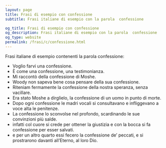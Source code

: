 ```yaml
---
layout: page
title: Frasi di esempio con confessione 
subtitle: Frasi italiane di esempio con la parola  confessione

og_title: Frasi di esempio con confessione 
og_description: Frasi italiane di esempio con la parola  confessione
og_type: website
permalink: /frasi/c/confessione.html
---
```


Frasi italiane di esempio contenenti la parola confessione:


- Voglio farvi una confessione.
- È come una confessione, una testimonianza.
- Mi raccontò della confessione di Moshe.
- Woody non sapeva bene cosa pensare della sua confessione.
- Riteniam fermamente la confessione della nostra speranza, senza vacillare.
- Era stato Moshe a dirglielo, la confessione di un uomo in punto di morte.
- Dopo ogni confessione le madri vocali si consultavano e infliggevano a voce alta le penitenze.
- La confessione lo sconvolse nel profondo, scardinando le sue convinzioni più salde.
- infatti col cuore si crede per ottener la giustizia e con la bocca si fa confessione per esser salvati.
- e per un altro quarto essi fecero la confessione de’ peccati, e si prostrarono davanti all’Eterno, al loro Dio.
